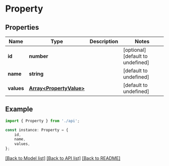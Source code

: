 # Property


## Properties

Name | Type | Description | Notes
------------ | ------------- | ------------- | -------------
**id** | **number** |  | [optional] [default to undefined]
**name** | **string** |  | [default to undefined]
**values** | [**Array&lt;PropertyValue&gt;**](PropertyValue.md) |  | [default to undefined]

## Example

```typescript
import { Property } from './api';

const instance: Property = {
    id,
    name,
    values,
};
```

[[Back to Model list]](../README.md#documentation-for-models) [[Back to API list]](../README.md#documentation-for-api-endpoints) [[Back to README]](../README.md)
